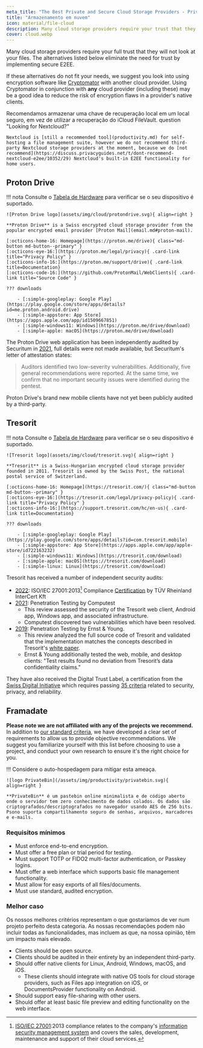 ```yaml
---
meta_title: "The Best Private and Secure Cloud Storage Providers - Privacy Guides"
title: "Armazenamento em nuvem"
icon: material/file-cloud
description: Many cloud storage providers require your trust that they will not look at your files. These are private alternatives!
cover: cloud.webp
---
```


Many cloud storage providers require your full trust that they will not look at your files. The alternatives listed below eliminate the need for trust by implementing secure E2EE.

If these alternatives do not fit your needs, we suggest you look into using encryption software like [Cryptomator](encryption.md#cryptomator-cloud) with another cloud provider. Using Cryptomator in conjunction with **any** cloud provider (including these) may be a good idea to reduce the risk of encryption flaws in a provider's native clients.

Recomendamos armazenar uma chave de recuperação local em um local seguro, em vez de utilizar a recuperação do iCloud FileVault. question "Looking for Nextcloud?"

    Nextcloud is [still a recommended tool](productivity.md) for self-hosting a file management suite, however we do not recommend third-party Nextcloud storage providers at the moment, because we do [not recommend](https://discuss.privacyguides.net/t/dont-recommend-nextcloud-e2ee/10352/29) Nextcloud's built-in E2EE functionality for home users.

## Proton Drive

!!! nota
    Consulte o [Tabela de Hardware](https://openwrt.org/toh/start) para verificar se o seu dispositivo é suportado.

    ![Proton Drive logo](assets/img/cloud/protondrive.svg){ align=right }
    
    **Proton Drive** is a Swiss encrypted cloud storage provider from the popular encrypted email provider [Proton Mail](email.md#proton-mail).
    
    [:octicons-home-16: Homepage](https://proton.me/drive){ class="md-button md-button--primary" }
    [:octicons-eye-16:](https://proton.me/legal/privacy){ .card-link title="Privacy Policy" }
    [:octicons-info-16:](https://proton.me/support/drive){ .card-link title=Documentation}
    [:octicons-code-16:](https://github.com/ProtonMail/WebClients){ .card-link title="Source Code" }
    
    ??? downloads
    
        - [:simple-googleplay: Google Play](https://play.google.com/store/apps/details?id=me.proton.android.drive)
        - [:simple-appstore: App Store](https://apps.apple.com/app/id1509667851)
        - [:simple-windows11: Windows](https://proton.me/drive/download)
        - [:simple-apple: macOS](https://proton.me/drive/download)

The Proton Drive web application has been independently audited by Securitum in [2021](https://proton.me/blog/security-audit-all-proton-apps), full details were not made available, but Securitum's letter of attestation states:

> Auditors identified two low-severity vulnerabilities. Additionally, five general recommendations were reported. At the same time, we confirm that no important security issues were identified during the pentest.

Proton Drive's brand new mobile clients have not yet been publicly audited by a third-party.

## Tresorit

!!! nota
    Consulte o [Tabela de Hardware](https://openwrt.org/toh/start) para verificar se o seu dispositivo é suportado.

    ![Tresorit logo](assets/img/cloud/tresorit.svg){ align=right }
    
    **Tresorit** is a Swiss-Hungarian encrypted cloud storage provider founded in 2011. Tresorit is owned by the Swiss Post, the national postal service of Switzerland.
    
    [:octicons-home-16: Homepage](https://tresorit.com/){ class="md-button md-button--primary" }
    [:octicons-eye-16:](https://tresorit.com/legal/privacy-policy){ .card-link title="Privacy Policy" }
    [:octicons-info-16:](https://support.tresorit.com/hc/en-us){ .card-link title=Documentation}
    
    ??? downloads
    
        - [:simple-googleplay: Google Play](https://play.google.com/store/apps/details?id=com.tresorit.mobile)
        - [:simple-appstore: App Store](https://apps.apple.com/app/apple-store/id722163232)
        - [:simple-windows11: Windows](https://tresorit.com/download)
        - [:simple-apple: macOS](https://tresorit.com/download)
        - [:simple-linux: Linux](https://tresorit.com/download)

Tresorit has received a number of independent security audits:

- [2022](https://tresorit.com/blog/tresorit-receives-iso-27001-certification/): ISO/IEC 27001:2013[^1] Compliance [Certification](https://www.certipedia.com/quality_marks/9108644476) by TÜV Rheinland InterCert Kft
- [2021](https://tresorit.com/blog/fresh-penetration-testing-confirms-tresorit-security/): Penetration Testing by Computest
    - This review assessed the security of the Tresorit web client, Android app, Windows app, and associated infrastructure.
    - Computest discovered two vulnerabilities which have been resolved.
- [2019](https://tresorit.com/blog/ernst-young-review-verifies-tresorits-security-architecture/): Penetration Testing by Ernst & Young.
    - This review analyzed the full source code of Tresorit and validated that the implementation matches the concepts described in Tresorit's [white paper](https://prodfrontendcdn.azureedge.net/202208011608/tresorit-encryption-whitepaper.pdf).
    - Ernst & Young additionally tested the web, mobile, and desktop clients: "Test results found no deviation from Tresorit’s data confidentiality claims."

They have also received the Digital Trust Label, a certification from the [Swiss Digital Initiative](https://www.swiss-digital-initiative.org/digital-trust-label/) which requires passing [35 criteria](https://digitaltrust-label.swiss/criteria/) related to security, privacy, and reliability.

## Framadate

**Please note we are not affiliated with any of the projects we recommend.** In addition to [our standard criteria](about/criteria.md), we have developed a clear set of requirements to allow us to provide objective recommendations. We suggest you familiarize yourself with this list before choosing to use a project, and conduct your own research to ensure it's the right choice for you.

!!! Considere o auto-hospedagem para mitigar esta ameaça.

    ![logo PrivateBin](/assets/img/productivity/privatebin.svg){ align=right }
    
    **PrivateBin** é um pastebin online minimalista e de código aberto onde o servidor tem zero conhecimento de dados colados. Os dados são criptografados/descriptografados no navegador usando AES de 256 bits. Psono suporta compartilhamento seguro de senhas, arquivos, marcadores e e-mails.

### Requisitos mínimos

- Must enforce end-to-end encryption.
- Must offer a free plan or trial period for testing.
- Must support TOTP or FIDO2 multi-factor authentication, or Passkey logins.
- Must offer a web interface which supports basic file management functionality.
- Must allow for easy exports of all files/documents.
- Must use standard, audited encryption.

### Melhor caso

Os nossos melhores critérios representam o que gostaríamos de ver num projeto perfeito desta categoria. As nossas recomendações podem não incluir todas as funcionalidades, mas incluem as que, na nossa opinião, têm um impacto mais elevado.

- Clients should be open source.
- Clients should be audited in their entirety by an independent third-party.
- Should offer native clients for Linux, Android, Windows, macOS, and iOS.
    - These clients should integrate with native OS tools for cloud storage providers, such as Files app integration on iOS, or DocumentsProvider functionality on Android.
- Should support easy file-sharing with other users.
- Should offer at least basic file preview and editing functionality on the web interface.

[^1]: [ISO/IEC 27001](https://en.wikipedia.org/wiki/ISO/IEC_27001):2013 compliance relates to the company's [information security management system](https://en.wikipedia.org/wiki/Information_security_management) and covers the sales, development, maintenance and support of their cloud services.
